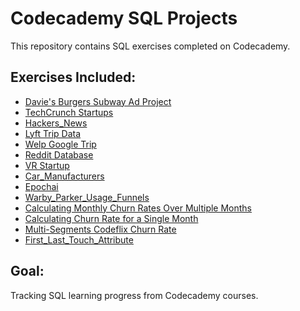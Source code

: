 # Codecademy SQL Projects
This repository contains SQL exercises completed on Codecademy.

## Exercises Included:
- [Davie's Burgers Subway Ad Project](https://gist.github.com/codecademydev/06fb091fbbc01d115414d6f61a54985a)
- [TechCrunch Startups](https://gist.github.com/codecademydev/c5a15ca41ec2011c254015c60353436d)
- [Hackers_News](https://gist.github.com/codecademydev/bda1be9cb73762ed685138a411561feb)
- [Lyft Trip Data](https://gist.github.com/codecademydev/69d3f471f4f3ea5b9ebe45d777c41e54)
- [Welp Google Trip](https://gist.github.com/codecademydev/3f6133187e7778193562082f8a5f1ba6)
- [Reddit Database](https://gist.github.com/codecademydev/244923b38c458ff1c8489bd599ec2d28)
- [VR Startup](https://gist.github.com/codecademydev/62c9044d191f118ad40b458c560ac4ac)
- [Car_Manufacturers](https://gist.github.com/codecademydev/822c2ec60038d9a0b704b09fdfd289f8)
- [Epochai](https://gist.github.com/codecademydev/cdbff92950613863425c9f75859d1397)
- [Warby_Parker_Usage_Funnels](https://gist.github.com/codecademydev/5c89417f3e464ca1cf84b68925ce2529)
- [Calculating Monthly Churn Rates Over Multiple Months](https://gist.github.com/codecademydev/10be929d67820affcf711f120c14313c)
- [Calculating Churn Rate for a Single Month](https://gist.github.com/codecademydev/7059bdad5235a0acf5bb7e6c35fa064e)
- [Multi-Segments Codeflix Churn Rate](https://gist.github.com/codecademydev/fa5eb47b5605bfc17e2be6d9bb953e5d)
- [First_Last_Touch_Attribute](https://gist.github.com/codecademydev/86242c5a057d6925e41ef85ef3da388e)


## Goal:
Tracking SQL learning progress from Codecademy courses.
